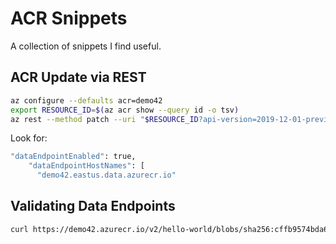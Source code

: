 # ACR Snippets

A collection of snippets I find useful.

## ACR Update via REST

```bash
az configure --defaults acr=demo42
export RESOURCE_ID=$(az acr show --query id -o tsv)
az rest --method patch --uri "$RESOURCE_ID?api-version=2019-12-01-preview" --body "{ \"properties\":{\"dataEndpointEnabled\":true}}" -o json
```

Look for:

```bash
"dataEndpointEnabled": true,
    "dataEndpointHostNames": [
      "demo42.eastus.data.azurecr.io"
```

## Validating Data Endpoints

```bash
curl https://demo42.azurecr.io/v2/hello-world/blobs/sha256:cffb9574bda6e04e10c7262083ce27b96e756fb4affdedfc1f66e5aabdf89426
```
